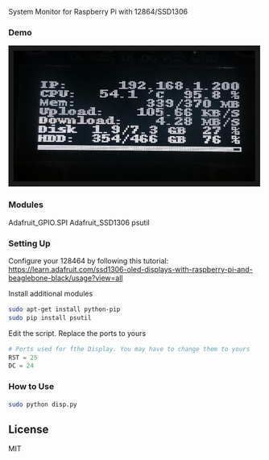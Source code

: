 System Monitor for Raspberry Pi with 12864/SSD1306

### Demo
<img src="https://github.com/xswxm/System-Monitor-for-Raspberry-Pi/blob/master/demo.jpeg?raw=true" 
alt="Demo" width="480" height="260" border="10" />

### Modules
Adafruit_GPIO.SPI
Adafruit_SSD1306
psutil

### Setting Up
Configure your 128464 by following this tutorial: https://learn.adafruit.com/ssd1306-oled-displays-with-raspberry-pi-and-beaglebone-black/usage?view=all

Install additional modules
```sh
sudo apt-get install python-pip
sudo pip install psutil
```

Edit the script. Replace the ports to yours
```python
# Ports used for fthe Display. You may have to change them to yours
RST = 25
DC = 24
```

### How to Use
```sh
sudo python disp.py
```

License
----
MIT
